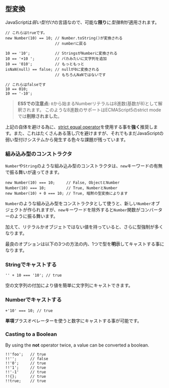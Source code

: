 ## 型変換

JavaScriptは*弱い型付け*の言語なので、可能な**限り**に*型強制*が適用されます。

    // これらはtrueです。
    new Number(10) == 10; // Number.toString()が変換される
                          // numberに戻る

    10 == '10';           // StringsがNumberに変換される
    10 == '+10 ';         // バカみたいに文字列を追加
    10 == '010';          // もっともっと
    isNaN(null) == false; // nullが0に変換される
                          // もちろんNaNではないです

    // これらはfalseです
    10 == 010;
    10 == '-10';

> **ES5での注意点:** `0`から始まるNumberリテラルは8進数(基数が8)として解釈されます。
> このような8進数のサポートはECMAScript5のstrict modeでは**削除されました**。

上記の自体を避ける為に、[strict equal operator](#types.equality)を使用する事を**強く**推奨します。また、これはたくさんある落し穴を避けますが、それでもまだJavaScriptの弱い型付けシステムから発生する色々な課題が残っています。

### 組み込み型のコンストラクタ

`Number`や`String`のような組み込み型のコンストラクタは、`new`キーワードの有無で振る舞いが違ってきます。

    new Number(10) === 10;     // False, ObjectとNumber
    Number(10) === 10;         // True, NumberとNumber
    new Number(10) + 0 === 10; // True, 暗黙の型変換によります

`Number`のような組み込み型をコンストラクタとして使うと、新しい`Number`オブジェクトが作られますが、`new`キーワードを除外すると`Number`関数がコンバーターのように振る舞います。

加えて、リテラルかオブジェトではない値を持っていると、さらに型強制が多くなります。

最良のオプションは以下の3つの方法の内、1つで型を**明示**してキャストする事になります。

### Stringでキャストする

    '' + 10 === '10'; // true

空の文字列の付加により値を簡単に文字列にキャストできます。

### Numberでキャストする

    +'10' === 10; // true

**単項**プラスオペレーターを使うと数字にキャストする事が可能です。

### Casting to a Boolean

By using the **not** operator twice, a value can be converted a boolean.

    !!'foo';   // true
    !!'';      // false
    !!'0';     // true
    !!'1';     // true
    !!'-1'     // true
    !!{};      // true
    !!true;    // true


